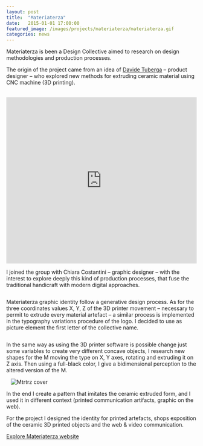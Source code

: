 ```yaml
---
layout: post
title:  "Materiaterza"
date:   2015-01-01 17:00:00
featured_image: /images/projects/materiaterza/materiaterza.gif
categories: news
---
```


Materiaterza is been a Design Collective aimed to research on design methodologies and production processes.

The origin of the project came from an idea of <a href="http://davidetuberga.it/works">Davide Tuberga</a> – product designer – who explored new methods for extruding ceramic material using CNC machine (3D printing).

<img src="http://payload399.cargocollective.com/1/10/325579/10282961/IMGP0924.JPG" alt="">

<img src="http://payload399.cargocollective.com/1/10/325579/10282961/IMGP0929.JPG" alt="">

<iframe src="https://player.vimeo.com/video/140449058?color=e74c3c&title=0&byline=0&portrait=0" width="100%" height="440" frameborder="0" webkitallowfullscreen mozallowfullscreen allowfullscreen></iframe>

<br>

I joined the group with Chiara Costantini – graphic designer – with the interest to explore deeply this kind of production processes, that fuse the traditional handicraft with modern digital approaches.

<img src="http://payload399.cargocollective.com/1/10/325579/10282961/IMG_1279_o.JPG" alt="">

Materiaterza graphic identity follow a generative design process. As for the three coordinates values X, Y, Z of the 3D printer movement – necessary to permit to extrude every material artefact – a similar process is implemented in the typography variations procedure of the logo. I decided to use as picture element the first letter of the collective name.

<img src="http://payload399.cargocollective.com/1/10/325579/10282961/1.png" alt="">

In the same way as using the 3D printer software is possible change just some variables to create very different concave objects, I research new shapes for the M moving the type on X, Y axes, rotating and extruding it on Z axis. Then using a full-black color, I give a bidimensional perception to the altered version of the M.

<img src="http://41.media.tumblr.com/334d3497d9d96208f5f670da517eddec/tumblr_ndskl6YGjI1thir10o1_1280.jpg" alt="">

<img src="http://payload399.cargocollective.com/1/10/325579/10282961/2.png" alt="">

<img src="http://payload399.cargocollective.com/1/10/325579/10282961/8.png" alt="">

<img src="http://payload399.cargocollective.com/1/10/325579/10282961/7.png" alt="Mtrtrz cover">

<img src="http://payload399.cargocollective.com/1/10/325579/10282961/2.10.gif" alt="">

In the end I create a pattern that imitates the ceramic extruded form, and I used it in different context (printed communication artifacts, graphic on the web).

<img src="http://payload399.cargocollective.com/1/10/325579/10282961/3.1.jpg" alt="">
<br>
For the project I designed the identity for printed artefacts, shops exposition of the ceramic 3D printed objects and the web & video communication.

<br>

<a href="http://materiaterza.com/" target="_blank" class="button">Explore Materiaterza website</a>
